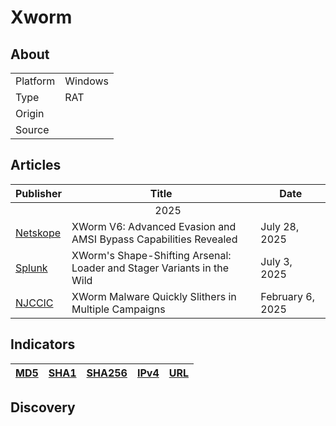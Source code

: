 <h1>Xworm</h1>

<h2>About</h2>
<table>
  <tr>
    <td>Platform</td>
    <td>Windows</td>
  </tr>
  <tr>
    <td>Type</td>
    <td>RAT</td>
  </tr>
  <tr>
    <td>Origin</td>
    <td></td>
  </tr>
  <tr>
    <td>Source</td>
    <td>
      <a href=""></a>
    </td>
  </tr>
</table>

<h2>Articles</h2>
<table>
  <thead>
    <tr>
      <th>Publisher</th>
      <th>Title</th>
      <th>Date</th>
    </tr>
  </thead>
  <tbody>
    <tr>
      <td colspan="100" align="center">2025</td>
    </tr>
    <tr>
      <td>
        <a href="https://www.netskope.com/blog/xworm-v6-0-enhanced-malware-protection-and-stealthy-delivery">Netskope</a>
      </td>
      <td>XWorm V6: Advanced Evasion and AMSI Bypass Capabilities Revealed</td>
      <td>July 28, 2025</td>
    </tr>
    <tr>
      <td>
        <a href="https://www.splunk.com/en_us/blog/security/xworm-shape-shifting-arsenal-detection-evasion.html">Splunk</a>
      </td>
      <td>XWorm's Shape-Shifting Arsenal: Loader and Stager Variants in the Wild</td>
      <td>July 3, 2025</td>
    </tr>
    <tr>
      <td>
        <a href="https://www.cyber.nj.gov/Home/Components/News/News/1586/214">NJCCIC</a>
      </td>
      <td>XWorm Malware Quickly Slithers in Multiple Campaigns</td>
      <td>February 6, 2025</td>
    </tr>
  </tbody>
</table>


<h2>Indicators</h2>
<table>
  <thead>
    <tr>
      <th>
        <a href="https://github.com/PudgyDragon/Threat-Intel/blob/main/All/Xworm/samples.md5">MD5</a>
      </th>
      <th>
        <a href="https://github.com/PudgyDragon/Threat-Intel/blob/main/All/Xworm/samples.sha1">SHA1</a>
      </th>
      <th>
        <a href="https://github.com/PudgyDragon/Threat-Intel/blob/main/All/Xworm/samples.sha256">SHA256</a>
      </th>
      <th>
        <a href="https://github.com/PudgyDragon/Threat-Intel/blob/main/All/Xworm/IPv4.txt">IPv4</a>
      </th>
      <th>
        <a href="https://github.com/PudgyDragon/Threat-Intel/blob/main/All/Xworm/url.txt">URL</a>
      </th>
    </tr>
  </thead>
</table>


<h2>Discovery</h2>
